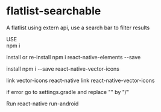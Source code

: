 # flatlist-searchable
A flatlist using extern api, use a search bar to filter results<br>

USE<br>
npm i

install or re-install
npm i react-native-elements --save

install
npm i --save react-native-vector-icons

link vector-icons
react-native link react-native-vector-icons

if error go to 
settings.gradle and replace "\" by "/"

Run
react-native run-android

